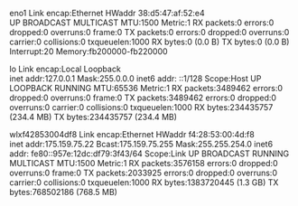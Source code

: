 eno1      Link encap:Ethernet  HWaddr 38:d5:47:af:52:e4  
          UP BROADCAST MULTICAST  MTU:1500  Metric:1
          RX packets:0 errors:0 dropped:0 overruns:0 frame:0
          TX packets:0 errors:0 dropped:0 overruns:0 carrier:0
          collisions:0 txqueuelen:1000 
          RX bytes:0 (0.0 B)  TX bytes:0 (0.0 B)
          Interrupt:20 Memory:fb200000-fb220000 

lo        Link encap:Local Loopback  
          inet addr:127.0.0.1  Mask:255.0.0.0
          inet6 addr: ::1/128 Scope:Host
          UP LOOPBACK RUNNING  MTU:65536  Metric:1
          RX packets:3489462 errors:0 dropped:0 overruns:0 frame:0
          TX packets:3489462 errors:0 dropped:0 overruns:0 carrier:0
          collisions:0 txqueuelen:1000 
          RX bytes:234435757 (234.4 MB)  TX bytes:234435757 (234.4 MB)

wlxf42853004df8 Link encap:Ethernet  HWaddr f4:28:53:00:4d:f8  
          inet addr:175.159.75.22  Bcast:175.159.75.255  Mask:255.255.254.0
          inet6 addr: fe80::957e:12dc:df79:3f43/64 Scope:Link
          UP BROADCAST RUNNING MULTICAST  MTU:1500  Metric:1
          RX packets:3576158 errors:0 dropped:0 overruns:0 frame:0
          TX packets:2033925 errors:0 dropped:0 overruns:0 carrier:0
          collisions:0 txqueuelen:1000 
          RX bytes:1383720445 (1.3 GB)  TX bytes:768502186 (768.5 MB)

